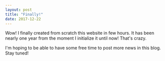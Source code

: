 ```yaml
---
layout: post
title: "Finally!"
date: 2017-12-22
---
```


Wow! I finally created from scratch this website in few hours.
It has been nearly one year from the moment I initialize it until now! That's crazy.

I'm hoping to be able to have some free time to post more news in this blog. Stay tuned!